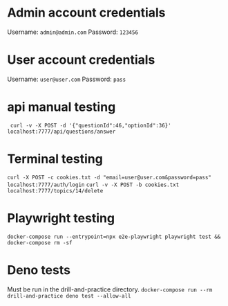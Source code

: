 # Admin account credentials
Username: ```admin@admin.com```
Password: ```123456```
# User account credentials
Username: ```user@user.com```
Password: ```pass```

# api manual testing
``` curl -v -X POST -d '{"questionId":46,"optionId":36}' localhost:7777/api/questions/answer```

# Terminal testing

```curl -X POST -c cookies.txt -d "email=user@user.com&password=pass" localhost:7777/auth/login```
```curl -v -X POST -b cookies.txt localhost:7777/topics/14/delete```

# Playwright testing
```docker-compose run --entrypoint=npx e2e-playwright playwright test && docker-compose rm -sf```

# Deno tests
Must be run in the drill-and-practice directory.
```docker-compose run --rm drill-and-practice deno test --allow-all```